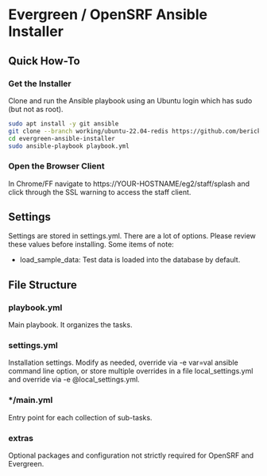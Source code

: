 # Evergreen / OpenSRF Ansible Installer

## Quick How-To

### Get the Installer

Clone and run the Ansible playbook using an Ubuntu login which has sudo
(but not as root).

```sh
sudo apt install -y git ansible
git clone --branch working/ubuntu-22.04-redis https://github.com/berick/evergreen-ansible-installer.git
cd evergreen-ansible-installer
sudo ansible-playbook playbook.yml
```

### Open the Browser Client

In Chrome/FF navigate to https://YOUR-HOSTNAME/eg2/staff/splash and click 
through the SSL warning to access the staff client.

## Settings

Settings are stored in settings.yml.  There are a lot of options.  Please
review these values before installing.  Some items of note:

* load_sample_data: Test data is loaded into the database by default.

## File Structure

### playbook.yml 

Main playbook.  It organizes the tasks.

### settings.yml

Installation settings.  Modify as needed, override via -e var=val
ansible command line option, or store multiple overrides in a file
local_settings.yml and override via -e @local_settings.yml.

### \*/main.yml

Entry point for each collection of sub-tasks.

### extras

Optional packages and configuration not strictly required for OpenSRF 
and Evergreen.
